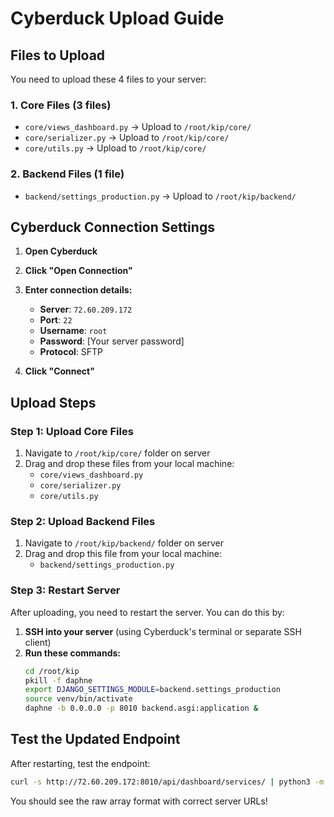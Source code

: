 # Cyberduck Upload Guide

## Files to Upload

You need to upload these 4 files to your server:

### 1. Core Files (3 files)
- `core/views_dashboard.py` → Upload to `/root/kip/core/`
- `core/serializer.py` → Upload to `/root/kip/core/`
- `core/utils.py` → Upload to `/root/kip/core/`

### 2. Backend Files (1 file)
- `backend/settings_production.py` → Upload to `/root/kip/backend/`

## Cyberduck Connection Settings

1. **Open Cyberduck**
2. **Click "Open Connection"**
3. **Enter connection details:**
   - **Server**: `72.60.209.172`
   - **Port**: `22`
   - **Username**: `root`
   - **Password**: [Your server password]
   - **Protocol**: SFTP

4. **Click "Connect"**

## Upload Steps

### Step 1: Upload Core Files
1. Navigate to `/root/kip/core/` folder on server
2. Drag and drop these files from your local machine:
   - `core/views_dashboard.py`
   - `core/serializer.py` 
   - `core/utils.py`

### Step 2: Upload Backend Files
1. Navigate to `/root/kip/backend/` folder on server
2. Drag and drop this file from your local machine:
   - `backend/settings_production.py`

### Step 3: Restart Server
After uploading, you need to restart the server. You can do this by:

1. **SSH into your server** (using Cyberduck's terminal or separate SSH client)
2. **Run these commands:**
   ```bash
   cd /root/kip
   pkill -f daphne
   export DJANGO_SETTINGS_MODULE=backend.settings_production
   source venv/bin/activate
   daphne -b 0.0.0.0 -p 8010 backend.asgi:application &
   ```

## Test the Updated Endpoint

After restarting, test the endpoint:
```bash
curl -s http://72.60.209.172:8010/api/dashboard/services/ | python3 -m json.tool
```

You should see the raw array format with correct server URLs!
